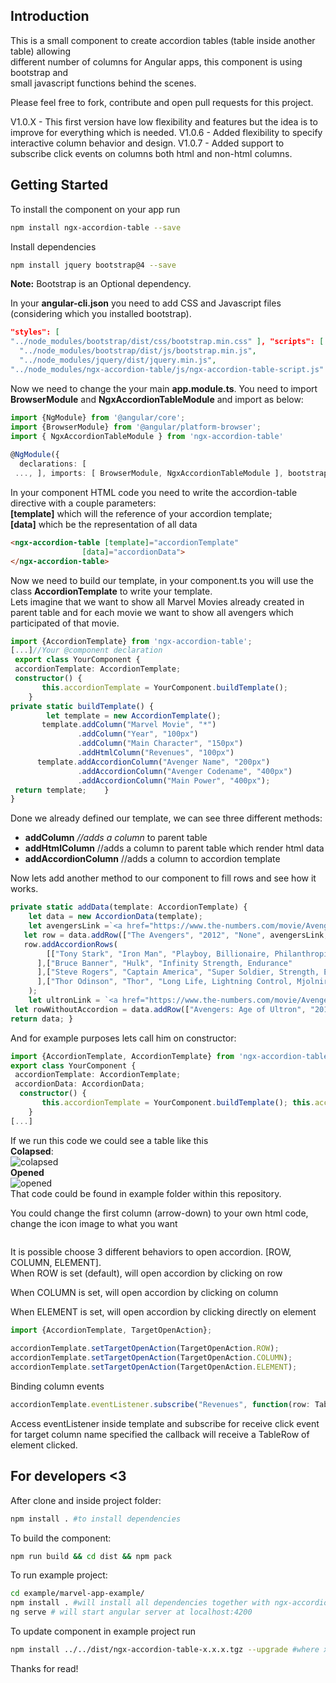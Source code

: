 
  
## Introduction  
  
This is a small component to create accordion tables (table inside another table) allowing  
different number of columns for Angular apps, this component is using bootstrap and  
small javascript functions behind the scenes.  
  
Please feel free to fork, contribute and open pull requests for this project.  
  
  
V1.0.X - This first version have low flexibility and features but the idea is to improve for everything which is needed.
    V1.0.6 - Added flexibility to specify interactive column behavior and design.
    V1.0.7 - Added support to subscribe click events on columns both html and non-html columns.    
  
## Getting Started  
  
To install the component on your app run  
  
```bash  
npm install ngx-accordion-table --save  
```  
Install dependencies  
```bash  
npm install jquery bootstrap@4 --save  
```  
**Note:** Bootstrap is an Optional dependency.  
  
In your **angular-cli.json** you need to add CSS and Javascript files (considering which you installed bootstrap).  
```json  
"styles": [    
"../node_modules/bootstrap/dist/css/bootstrap.min.css" ], "scripts": [    
  "../node_modules/bootstrap/dist/js/bootstrap.min.js",    
  "../node_modules/jquery/dist/jquery.min.js",    
"../node_modules/ngx-accordion-table/js/ngx-accordion-table-script.js" ]  
```  
  
Now we need to change the your main **app.module.ts**. You need to import **BrowserModule** and **NgxAccordionTableModule** and import as below:  
  
```typescript  
import {NgModule} from '@angular/core';  
import {BrowserModule} from '@angular/platform-browser';  
import { NgxAccordionTableModule } from 'ngx-accordion-table'  
  
@NgModule({  
  declarations: [  
 ..., ], imports: [ BrowserModule, NgxAccordionTableModule ], bootstrap: [YourComponent]})  
```  
In your component HTML code you need to write the accordion-table directive with a couple parameters:  
 **[template]** which will the reference of your accordion template;  
 **[data]** which be the representation of all data  
```html  
<ngx-accordion-table [template]="accordionTemplate"   
                [data]="accordionData">  
</ngx-accordion-table>  
```  
Now we need to build our template, in your component.ts you will use the class **AccordionTemplate** to write your template.  
Lets imagine that we want to show all Marvel Movies already created in parent table and for each movie we want to show all avengers which participated of that movie.  
```typescript  
import {AccordionTemplate} from 'ngx-accordion-table';   
[...]//Your @component declaration    
 export class YourComponent {   
 accordionTemplate: AccordionTemplate;    
 constructor() {    
       this.accordionTemplate = YourComponent.buildTemplate();    
    }    
private static buildTemplate() {    
        let template = new AccordionTemplate();    
       template.addColumn("Marvel Movie", "*")    
               .addColumn("Year", "100px")    
               .addColumn("Main Character", "150px")    
               .addHtmlColumn("Revenues", "100px")    
      template.addAccordionColumn("Avenger Name", "200px")    
               .addAccordionColumn("Avenger Codename", "400px")    
               .addAccordionColumn("Main Power", "400px");  
 return template;    }  
}  
```  
  
Done we already defined our template, we can see three different methods:  
* **addColumn** *//adds a column* to parent table  
* **addHtmlColumn** //adds a column to parent table which render html data  
* **addAccordionColumn** //adds a column to accordion template  
  
Now lets add another method to our component to fill rows and see how it works.  
```typescript  
private static addData(template: AccordionTemplate) {    
    let data = new AccordionData(template);    
    let avengersLink =`<a href="https://www.the-numbers.com/movie/Avengers-The-(2012)">$1,519,479,547</a>`   
   let row = data.addRow(["The Avengers", "2012", "None", avengersLink;]);    
   row.addAccordionRows(    
        [["Tony Stark", "Iron Man", "Playboy, Billionaire, Philanthropist"    
      ],["Bruce Banner", "Hulk", "Infinity Strength, Endurance"    
      ],["Steve Rogers", "Captain America", "Super Soldier, Strength, Endurance, Agility, Speed"    
      ],["Thor Odinson", "Thor", "Long Life, Lightning Control, Mjolnir, Super Strength, Speed, Endurance"]]    
    );    
    let ultronLink = `<a href="https://www.the-numbers.com/movie/Avengers-Age-of-Ultron#tab=summary">$1,408,218,722</a>`  
 let rowWithoutAccordion = data.addRow(["Avengers: Age of Ultron", "2015", "Iron Man"]);    
return data; }  
```  
And for example purposes lets call him on constructor:  
```typescript  
import {AccordionTemplate, AccordionTemplate} from 'ngx-accordion-table';   
export class YourComponent {   
 accordionTemplate: AccordionTemplate;    
 accordionData: AccordionData;  
  constructor() {    
       this.accordionTemplate = YourComponent.buildTemplate(); this.accordionData = YourComponent.addData(this.accordionTemplate)   
    }  
[...]  
```  
  
If we run this code we could see a table like this  
**Colapsed**:  
![colapsed](https://image.ibb.co/j0z61c/ngx_marvel_accordion_table_example_collapsed.png)  
**Opened**  
![opened](https://image.ibb.co/eJsn7H/ngx_marvel_accordion_table_example.png)  
That code could be found in example folder within this repository.  
  
  
You could change the first column (arrow-down) to your own html code, change the icon image to what you want    
 ```typescriptaccordionTemplate.setInteractiveColumn('<span class="your own-css"></span>")  
```  
  
It is possible choose 3 different behaviors to open accordion. [ROW, COLUMN, ELEMENT].  
When ROW is set (default), will open accordion by clicking on row  
  
When COLUMN is set, will open accordion by clicking on column  
  
When ELEMENT is set, will open accordion by clicking directly on element  
  
```typescript  
import {AccordionTemplate, TargetOpenAction};  
  
accordionTemplate.setTargetOpenAction(TargetOpenAction.ROW);  
accordionTemplate.setTargetOpenAction(TargetOpenAction.COLUMN);  
accordionTemplate.setTargetOpenAction(TargetOpenAction.ELEMENT);  
```  
  
Binding column events  
 ```typescript
 accordionTemplate.eventListener.subscribe("Revenues", function(row: TableRow) { });
 ```  
Access eventListener inside template and subscribe for receive click event for target column name specified the callback will receive a TableRow of element clicked.  

## For developers <3  

After clone and inside project folder:  
```bash  
npm install . #to install dependencies  
```  
To build the component:  
```bash  
npm run build && cd dist && npm pack  
```  
To run example project:  
```bash  
cd example/marvel-app-example/  
npm install . #will install all dependencies together with ngx-accordion-table component  
ng serve # will start angular server at localhost:4200  
```  
To update component in example project run  
```bash  
npm install ../../dist/ngx-accordion-table-x.x.x.tgz --upgrade #where x is the generated version  
```  
Thanks for read!
